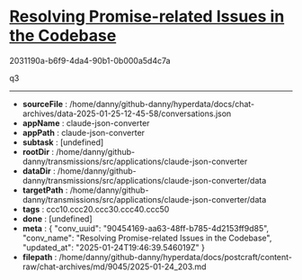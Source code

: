 # [Resolving Promise-related Issues in the Codebase](https://claude.ai/chat/90454169-aa63-48ff-b785-4d2153ff9d85)

2031190a-b6f9-4da4-90b1-0b000a5d4c7a

q3

---

* **sourceFile** : /home/danny/github-danny/hyperdata/docs/chat-archives/data-2025-01-25-12-45-58/conversations.json
* **appName** : claude-json-converter
* **appPath** : claude-json-converter
* **subtask** : [undefined]
* **rootDir** : /home/danny/github-danny/transmissions/src/applications/claude-json-converter
* **dataDir** : /home/danny/github-danny/transmissions/src/applications/claude-json-converter/data
* **targetPath** : /home/danny/github-danny/transmissions/src/applications/claude-json-converter/data
* **tags** : ccc10.ccc20.ccc30.ccc40.ccc50
* **done** : [undefined]
* **meta** : {
  "conv_uuid": "90454169-aa63-48ff-b785-4d2153ff9d85",
  "conv_name": "Resolving Promise-related Issues in the Codebase",
  "updated_at": "2025-01-24T19:46:39.546019Z"
}
* **filepath** : /home/danny/github-danny/hyperdata/docs/postcraft/content-raw/chat-archives/md/9045/2025-01-24_203.md